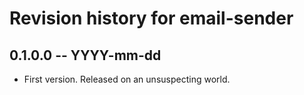 # Revision history for email-sender

## 0.1.0.0 -- YYYY-mm-dd

* First version. Released on an unsuspecting world.
